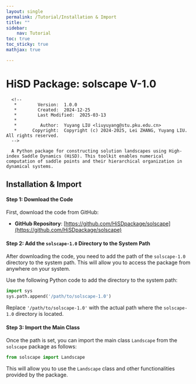 ```yaml
---
layout: single
permalink: /Tutorial/Installation & Import
title: ""
sidebar:
    nav: Tutorial
toc: true
toc_sticky: true
mathjax: true

---
```

# HiSD Package: solscape V-1.0
      <!--
       *        Version:  1.0.0
       *        Created:  2024-12-25
       *        Last Modified:  2025-03-13
       *
       *         Author:  Yuyang LIU <liuyuyang@stu.pku.edu.cn>
       *      Copyright:  Copyright (c) 2024-2025, Lei ZHANG, Yuyang LIU. All rights reserved.
      -->
      
      A Python package for constructing solution landscapes using High-index Saddle Dynamics (HiSD). This toolkit enables numerical computation of saddle points and their hierarchical organization in dynamical systems.
      
## Installation & Import

#### Step 1: Download the Code
First, download the code from GitHub:
- **GitHub Repository**: [https://github.com/HiSDpackage/solscape](https://github.com/HiSDpackage/solscape)

#### Step 2: Add the `solscape-1.0` Directory to the System Path
After downloading the code, you need to add the path of the `solscape-1.0` directory to the system path. This will allow you to access the package from anywhere on your system.

Use the following Python code to add the directory to the system path:

```python
import sys
sys.path.append('/path/to/solscape-1.0')
```

Replace `'/path/to/solscape-1.0'` with the actual path where the `solscape-1.0` directory is located.

#### Step 3: Import the Main Class
Once the path is set, you can import the main class `Landscape` from the `solscape` package as follows:

```python
from solscape import Landscape
```

This will allow you to use the `Landscape` class and other functionalities provided by the package.
